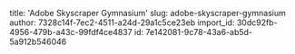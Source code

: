 title: 'Adobe Skyscraper Gymnasium'
slug: adobe-skyscraper-gymnasium
author: 7328c14f-7ec2-4511-a24d-29a1c5ce23eb
import_id: 30dc92fb-4956-479b-a43c-99fdf4ce4837
id: 7e142081-9c78-43a6-ab5d-5a912b546046
